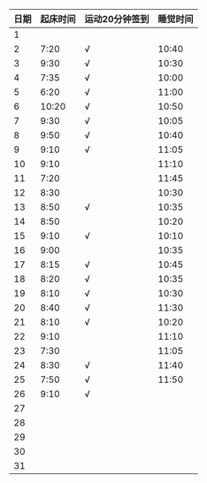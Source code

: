 日期|起床时间|运动20分钟签到|睡觉时间
:---------------|:---------------|:---------------|:---------------
1| | | |
2|7:20|√|10:40|
3|9:30|√|10:30|
4|7:35|√|10:00|
5|6:20|√|11:00|
6|10:20|√|10:50|
7|9:30|√|10:05|
8|9:50|√|10:40|
9|9:10|√|11:05|
10|9:10| |11:10|
11|7:20| |11:45|
12|8:30| |10:30|
13|8:50|√|10:35|
14|8:50| |10:20|
15|9:10|√|10:10|
16|9:00| |10:35|
17|8:15|√|10:45|
18|8:20|√|10:35|
19|8:10|√|10:30|
20|8:40|√|11:30|
21|8:10|√|10:20|
22|9:10| |11:10|
23|7:30| |11:05|
24|8:30|√|11:40|
25|7:50|√|11:50|
26|9:10|√| |
27| | | |
28| | | |
29| | | |
30| | | |
31| | | |